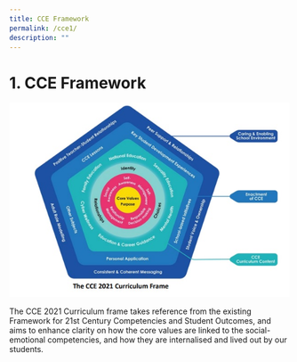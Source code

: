 ```yaml
---
title: CCE Framework
permalink: /cce1/
description: ""
---
```

# 1. CCE Framework

![](/images/Departments/CCE%20Department/cceframework2021.jpg)

The CCE 2021 Curriculum frame takes reference from the existing Framework for 21st Century Competencies and Student Outcomes, and aims to enhance clarity on how the core values are linked to the social-emotional competencies, and how they are internalised and lived out by our students.